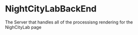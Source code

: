 # NightCityLabBackEnd
 The Server that handles all of the processisng rendering for the NighCityLab page
